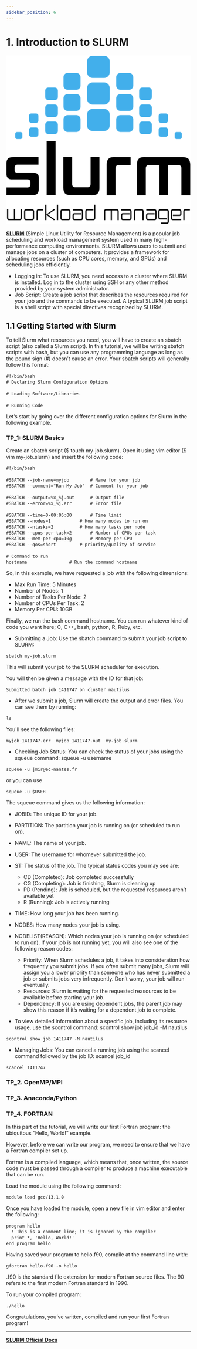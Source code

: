 ```yaml
---
sidebar_position: 6
---
```


# 1. Introduction to SLURM

![Docusaurus Plushie](./slurm.png)

**[SLURM](https://slurm.schedmd.com/documentation.html)** (Simple Linux Utility for Resource Management) is a popular job scheduling and workload management system used in many high-performance computing environments. SLURM allows users to submit and manage jobs on a cluster of computers. It provides a framework for allocating resources (such as CPU cores, memory, and GPUs) and scheduling jobs efficiently.
- Logging in: To use SLURM, you need access to a cluster where SLURM is installed. Log in to the cluster using SSH or any other method provided by your system administrator.
- Job Script: Create a job script that describes the resources required for your job and the commands to be executed. A typical SLURM job script is a shell script with special directives recognized by SLURM.

## 1.1 Getting Started with Slurm

To tell Slurm what resources you need, you will have to create an sbatch script (also called a Slurm script). In this tutorial, we will be writing sbatch scripts with bash, but you can use any programming language as long as the pound sign (#) doesn’t cause an error. Your sbatch scripts will generally follow this format:

```
#!/bin/bash
# Declaring Slurm Configuration Options

# Loading Software/Libraries

# Running Code
```
Let’s start by going over the different configuration options for Slurm in the following example.

### TP_1: SLURM Basics

Create an sbatch script ($ touch my-job.slurm). Open it using vim editor ($ vim my-job.slurm) and insert the following code:
```
#!/bin/bash

#SBATCH --job-name=myjob		# Name for your job
#SBATCH --comment="Run My Job"	# Comment for your job

#SBATCH --output=%x_%j.out		# Output file
#SBATCH --error=%x_%j.err		# Error file

#SBATCH --time=0-00:05:00		# Time limit
#SBATCH --nodes=1			# How many nodes to run on
#SBATCH --ntasks=2			# How many tasks per node
#SBATCH --cpus-per-task=2		# Number of CPUs per task
#SBATCH --mem-per-cpu=10g		# Memory per CPU
#SBATCH --qos=short			# priority/quality of service 

# Command to run
hostname				# Run the command hostname
```
So, in this example, we have requested a job with the following dimensions:

- Max Run Time: 5 Minutes
- Number of Nodes: 1
- Number of Tasks Per Node: 2
- Number of CPUs Per Task: 2
- Memory Per CPU: 10GB

Finally, we run the bash command hostname. You can run whatever kind of code you want here; C, C++, bash, python, R, Ruby, etc.

- Submitting a Job: Use the sbatch command to submit your job script to SLURM:
```
sbatch my-job.slurm
```
This will submit your job to the SLURM scheduler for execution.

You will then be given a message with the ID for that job:
```
Submitted batch job 1411747 on cluster nautilus
```
- After we submit a job, Slurm will create the output and error files. You can see them by running:
```
ls
```
You'll see the following files:
```
myjob_1411747.err  myjob_1411747.out  my-job.slurm
```

- Checking Job Status: You can check the status of your jobs using the squeue command:
squeue -u username
```
squeue -u jmir@ec-nantes.fr
```
or you can use
```
squeue -u $USER
```

The squeue command gives us the following information:

- JOBID: The unique ID for your job.
- PARTITION: The partition your job is running on (or scheduled to run on).
- NAME: The name of your job.
- USER: The username for whomever submitted the job.
- ST: The status of the job. The typical status codes you may see are:
	- CD (Completed): Job completed successfully
	- CG (Completing): Job is finishing, Slurm is cleaning up
	- PD (Pending): Job is scheduled, but the requested resources aren’t available yet
	- R (Running): Job is actively running
- TIME: How long your job has been running.
- NODES: How many nodes your job is using.
- NODELIST(REASON): Which nodes your job is running on (or scheduled to run on). If your job is not running yet, you will also see one of the following reason codes:
	- Priority: When Slurm schedules a job, it takes into consideration how frequently you submit jobs. If you often submit many jobs, Slurm will assign you a lower priority than someone who has never submitted a job or submits jobs very infrequently. Don’t worry, your job will run eventually.
	- Resources: Slurm is waiting for the requested reasources to be available before starting your job.
	- Dependency: If you are using dependent jobs, the parent job may show this reason if it’s waiting for a dependent job to complete.

- To view detailed information about a specific job, including its resource usage, use the scontrol command:
scontrol show job job_id -M nautilus
```
scontrol show job 1411747 -M nautilus
```
- Managing Jobs: You can cancel a running job using the scancel command followed by the job ID:
scancel job_id
```
scancel 1411747
```

### TP_2. OpenMP/MPI

### TP_3. Anaconda/Python

### TP_4. FORTRAN

In this part of the tutorial, we will write our first Fortran program: the ubiquitous “Hello, World!” example.

However, before we can write our program, we need to ensure that we have a Fortran compiler set up.

Fortran is a compiled language, which means that, once written, the source code must be passed through a compiler to produce a machine executable that can be run.

Load the module using the following command:
```
module load gcc/13.1.0
```

Once you have loaded the module, open a new file in vim editor and enter the following:
```
program hello
  ! This is a comment line; it is ignored by the compiler
  print *, 'Hello, World!'
end program hello
```
Having saved your program to hello.f90, compile at the command line with:
```
gfortran hello.f90 -o hello
```

.f90 is the standard file extension for modern Fortran source files. The 90 refers to the first modern Fortran standard in 1990.

To run your compiled program:
```
./hello
```

Congratulations, you’ve written, compiled and run your first Fortran program! 


----------------------------------------------------------------------------------------------------------------------

**[SLURM Official Docs](https://slurm.schedmd.com/documentation.html)**

